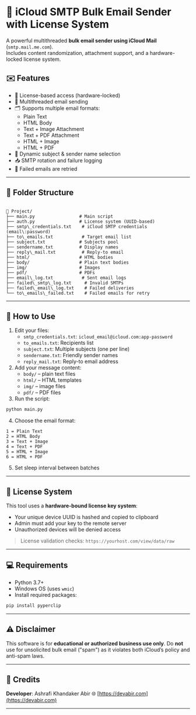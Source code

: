 # 🍎 iCloud SMTP Bulk Email Sender with License System

A powerful multithreaded **bulk email sender using iCloud Mail** (`smtp.mail.me.com`).  
Includes content randomization, attachment support, and a hardware-locked license system.

## ✉️ Features

- 🔐 License-based access (hardware-locked)
- 🧵 Multithreaded email sending
- 🗂️ Supports multiple email formats:
  - Plain Text
  - HTML Body
  - Text + Image Attachment
  - Text + PDF Attachment
  - HTML + Image
  - HTML + PDF
- 📄 Dynamic subject & sender name selection
- 📥 SMTP rotation and failure logging
- 🔁 Failed emails are retried

---

## 📁 Folder Structure

```

📂 Project/
├── main.py                 # Main script
├── auth.py                 # License system (UUID-based)
├── smtp\_credentials.txt    # iCloud SMTP credentials (email\:password)
├── to\_emails.txt           # Target email list
├── subject.txt             # Subjects pool
├── sendername.txt          # Display names
├── reply\_mail.txt          # Reply-to email
├── html/                   # HTML bodies
├── body/                   # Plain text bodies
├── img/                    # Images
├── pdf/                    # PDFs
├── email\_log.txt           # Sent email logs
├── failed\_smtp\_log.txt     # Invalid SMTPs
├── failed\_email\_log.txt    # Failed deliveries
└── to\_emails\_failed.txt    # Failed emails for retry

````

---

## 🧪 How to Use

1. Edit your files:
   - `smtp_credentials.txt`: `icloud_email@icloud.com:app-password`
   - `to_emails.txt`: Recipients list
   - `subject.txt`: Multiple subjects (one per line)
   - `sendername.txt`: Friendly sender names
   - `reply_mail.txt`: Reply-to email address
2. Add your message content:
   - `body/` – plain text files
   - `html/` – HTML templates
   - `img/` – image files
   - `pdf/` – PDF files
3. Run the script:

```bash
python main.py
````

4. Choose the email format:

```
1 = Plain Text
2 = HTML Body
3 = Text + Image
4 = Text + PDF
5 = HTML + Image
6 = HTML + PDF
```

5. Set sleep interval between batches

---

## 🔐 License System

This tool uses a **hardware-bound license key system**:

- Your unique device UUID is hashed and copied to clipboard
- Admin must add your key to the remote server
- Unauthorized devices will be denied access

> License validation checks:
> `https://yourhost.com/view/data/raw`

---

## 💻 Requirements

- Python 3.7+
- Windows OS (uses `wmic`)
- Install required packages:

```bash
pip install pyperclip
```

---

## ⚠️ Disclaimer

This software is for **educational or authorized business use only**.
Do **not** use for unsolicited bulk email ("spam") as it violates both iCloud’s policy and anti-spam laws.

---

## 👤 Credits

**Developer**: Ashrafi Khandaker Abir
🌐 [https://devabir.com](https://devabir.com)

---
